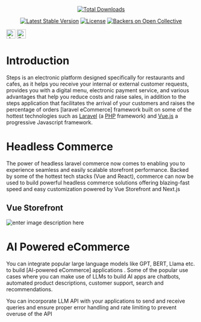 <p align="center">
    <a href="http://www.bagisto.com"><img src="https://erpstak.com/images/stepsWhiteCopy.png" alt="Total Downloads"></a>
</p>

<p align="center">
    <a href="#"><img src="https://poser.pugx.org/bagisto/bagisto/v/stable.svg" alt="Latest Stable Version"></a>
    <a href="#"><img src="https://poser.pugx.org/bagisto/bagisto/license.svg" alt="License"></a>
    <a href="#"><img src="https://github.com/bagisto/bagisto/workflows/CI/badge.svg" alt="Backers on Open Collective"></a>
   
</p>




<p align="center" style="display: inline;">
    <img class="flag-img" src="https://flagicons.lipis.dev/flags/4x3/sa.svg" alt="Arabic" width="24" height="24">
     <img class="flag-img" src="https://flagicons.lipis.dev/flags/4x3/eg.svg" alt="Egyptian" width="24" height="24">

   
   
</p>


# Introduction

Steps is an electronic platform designed specifically for restaurants and cafes, as it helps you receive your internal or external customer requests, provides you with a digital menu, electronic payment service, and various advantages that help you reduce costs and raise sales, in addition to the steps application that facilitates the arrival of your customers and raises the percentage of orders [laravel eCommerce] framework built on some of the hottest technologies such as [Laravel](https://laravel.com/) (a [PHP](https://secure.php.net/) framework) and [Vue.js](https://vuejs.org/) a progressive Javascript framework.



# Headless Commerce

The power of headless laravel commerce now comes to  enabling you to experience seamless and easily scalable storefront performance. Backed by some of the hottest tech stacks (Vue and React),  commerce can now be used to build powerful headless commerce solutions offering blazing-fast speed and easy customization powered by Vue Storefront and Next.js

## Vue Storefront

![enter image description here](https://raw.githubusercontent.com/bagisto/temp-media/master/vue.png)


# AI Powered eCommerce

You can integrate popular large language models like GPT, BERT, Llama etc. to build [AI-powered eCommerce] applications . Some of the popular use cases where you can make use of LLMs to build AI apps are chatbots, automated product descriptions, customer support, search and recommendations. 


You can incorporate LLM API with your applications to send and receive queries and ensure proper error handling and rate limiting to prevent overuse of the API

